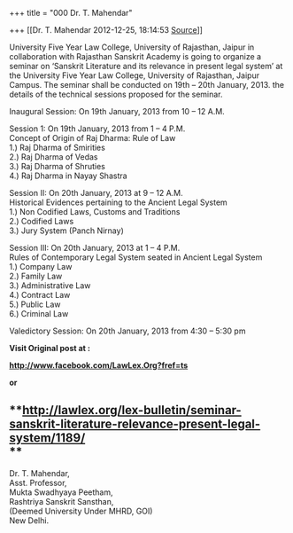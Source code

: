 +++
title = "000 Dr. T. Mahendar"

+++
[[Dr. T. Mahendar	2012-12-25, 18:14:53 [Source](https://groups.google.com/g/samskrita/c/ydY1EeMv8Yc)]]



University Five Year Law College, University of Rajasthan, Jaipur in collaboration with Rajasthan Sanskrit Academy is going to organize a seminar on ‘Sanskrit Literature and its relevance in present legal system’ at the University Five Year Law College, University of Rajasthan, Jaipur Campus. The seminar shall be conducted on 19th – 20th January, 2013. the details of the technical sessions proposed for the seminar.  

  
Inaugural Session: On 19th January, 2013 from 10 – 12 A.M.  
  

Session 1: On 19th January, 2013 from 1 – 4 P.M.  
Concept of Origin of Raj Dharma: Rule of Law  
1.) Raj Dharma of Smirities  
2.) Raj Dharma of Vedas  
3.) Raj Dharma of Shruties  
4.) Raj Dharma in Nayay Shastra  
  

Session II: On 20th January, 2013 at 9 – 12 A.M.  
Historical Evidences pertaining to the Ancient Legal System  
1.) Non Codified Laws, Customs and Traditions  
2.) Codified Laws  
3.) Jury System (Panch Nirnay)  
  

Session III: On 20th January, 2013 at 1 – 4 P.M.  
Rules of Contemporary Legal System seated in Ancient Legal System  
1.) Company Law  
2.) Family Law  
3.) Administrative Law  
4.) Contract Law  
5.) Public Law  
6.) Criminal Law  
  

Valedictory Session: On 20th January, 2013 from 4:30 – 5:30 pm  
  

**Visit Original post at :**

**<http://www.facebook.com/LawLex.Org?fref=ts>**

**or**

**<http://lawlex.org/lex-bulletin/seminar-sanskrit-literature-relevance-present-legal-system/1189/>  
**  
--  
Dr. T. Mahendar,  
     Asst. Professor,  
Mukta Swadhyaya Peetham,  
Rashtriya Sanskrit Sansthan,  
(Deemed University Under MHRD, GOI)  
New Delhi.


